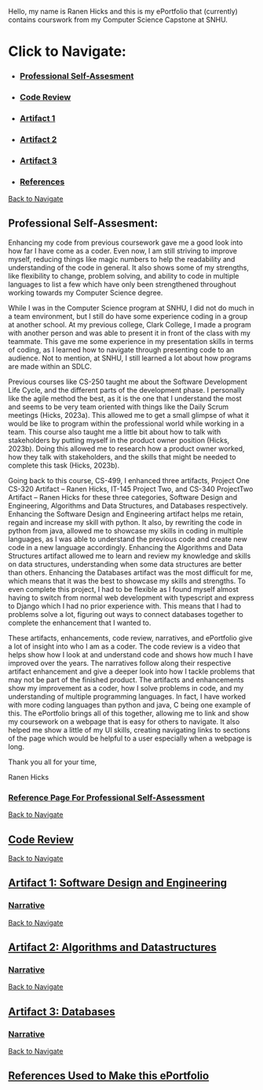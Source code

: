 <!-- (Github basic writing and formatting syntax, n.d.; Mendelssohn, 2022) -->
Hello, my name is Ranen Hicks and this is my ePortfolio that (currently) contains courswork from my Computer Science Capstone at SNHU.

# Click to Navigate:
* ### [Professional Self-Assesment](#professional-self-assesment-1)
* ### [Code Review](#code-review-1)
* ### [Artifact 1](#artifact-1-software-design-and-engineering)
* ### [Artifact 2](#artifact-2-algorithms-and-datastructures)
* ### [Artifact 3](#artifact-3-databases)
* ### [References](#references-used-to-make-this-eportfolio)

[Back to Navigate](#click-to-navigate)
## Professional Self-Assesment:
Enhancing my code from previous coursework gave me a good look into how far I have come as a coder. Even now, I am still striving to improve myself, reducing things like magic numbers to help the readability and understanding of the code in general. It also shows some of my strengths, like flexibility to change, problem solving, and ability to code in multiple languages to list a few which have only been strengthened throughout working towards my Computer Science degree.  

While I was in the Computer Science program at SNHU, I did not do much in a team environment, but I still do have some experience coding in a group at another school. At my previous college, Clark College, I made a program with another person and was able to present it in front of the class with my teammate. This gave me some experience in my presentation skills in terms of coding, as I learned how to navigate through presenting code to an audience. Not to mention, at SNHU, I still learned a lot about how programs are made within an SDLC. 

Previous courses like CS-250 taught me about the Software Development Life Cycle, and the different parts of the development phase. I personally like the agile method the best, as it is the one that I understand the most and seems to be very team oriented with things like the Daily Scrum meetings (Hicks, 2023a). This allowed me to get a small glimpse of what it would be like to program within the professional world while working in a team. This course also taught me a little bit about how to talk with stakeholders by putting myself in the product owner position (Hicks, 2023b). Doing this allowed me to research how a product owner worked, how they talk with stakeholders, and the skills that might be needed to complete this task (Hicks, 2023b).  

Going back to this course, CS-499, I enhanced three artifacts, Project One CS-320 Artifact – Ranen Hicks, IT-145 Project Two, and CS-340 ProjectTwo Artifact – Ranen Hicks for these three categories, Software Design and Engineering, Algorithms and Data Structures, and Databases respectively.  Enhancing the Software Design and Engineering artifact helps me retain, regain and increase my skill with python. It also, by rewriting the code in python from java, allowed me to showcase my skills in coding in multiple languages, as I was able to understand the previous code and create new code in a new language accordingly.  Enhancing the Algorithms and Data Structures artifact allowed me to learn and review my knowledge and skills on data structures, understanding when some data structures are better than others. Enhancing the Databases artifact was the most difficult for me, which means that it was the best to showcase my skills and strengths. To even complete this project, I had to be flexible as I found myself almost having to switch from normal web development with typescript and express to Django which I had no prior experience with. This means that I had to problems solve a lot, figuring out ways to connect databases together to complete the enhancement that I wanted to. 

These artifacts, enhancements, code review, narratives, and ePortfolio give a lot of insight into who I am as a coder. The code review is a video that helps show how I look at and understand code and shows how much I have improved over the years. The narratives follow along their respective artifact enhancement and give a deeper look into how I tackle problems that may not be part of the finished product. The artifacts and enhancements show my improvement as a coder, how I solve problems in code, and my understanding of multiple programming languages. In fact, I have worked with more coding languages than python and java, C being one example of this. The ePortfolio brings all of this together, allowing me to link and show my coursework on a webpage that is easy for others to navigate. It also helped me show a little of my UI skills, creating navigating links to sections of the page which would be helpful to a user especially when a webpage is long. 

Thank you all for your time, 

Ranen Hicks  

### [Reference Page For Professional Self-Assessment](https://docs.google.com/document/d/1fl52GXeYqQgsa4jrM2z2oZ4qPOav9SEk1B3g11arRhw/edit?usp=sharing)

 
[Back to Navigate](#click-to-navigate)
## [Code Review](https://www.youtube.com/watch?v=fLZz_yEud5Q)


[Back to Navigate](#click-to-navigate)
## [Artifact 1: Software Design and Engineering](Engineering.md)
### [Narrative](https://docs.google.com/document/d/1-sVM5UqeYbytaSxauqQEcnBLY51JZtqr/edit?usp=sharing&ouid=114962371169660708666&rtpof=true&sd=true)
        
             
[Back to Navigate](#click-to-navigate)
## [Artifact 2: Algorithms and Datastructures](Algorithms.md)
### [Narrative](https://docs.google.com/document/d/1NSoZREICZDcPIcjU1PmuWKeQBmi3bMAs/edit?usp=sharing&ouid=114962371169660708666&rtpof=true&sd=true)


[Back to Navigate](#click-to-navigate)
## [Artifact 3: Databases](Databases.md)
### [Narrative](https://docs.google.com/document/d/1i40NuZvJ8LBNT6MIDEk0djsgqMlYcoq4/edit?usp=sharing&ouid=114962371169660708666&rtpof=true&sd=true)

[Back to Navigate](#click-to-navigate)
## [References Used to Make this ePortfolio](https://docs.google.com/document/d/10tcO9LBiJUnxnEvLL6yUBRigKrY8qpbuSsRe_rvs95M/edit?usp=sharing)


